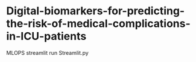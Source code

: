 # Digital-biomarkers-for-predicting-the-risk-of-medical-complications-in-ICU-patients
MLOPS
streamlit run Streamlit.py 
